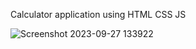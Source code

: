 Calculator application using HTML CSS JS 

![Screenshot 2023-09-27 133922](https://github.com/4043rr0r/project_submission/assets/85465716/50fd0c6a-1c51-4a64-b18d-5a20955cd2fe)
